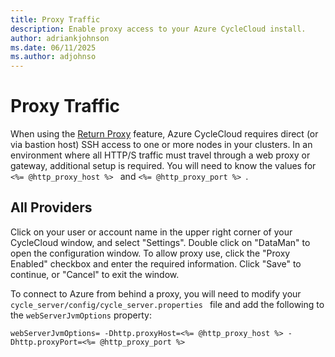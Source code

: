 ```yaml
---
title: Proxy Traffic
description: Enable proxy access to your Azure CycleCloud install.
author: adriankjohnson
ms.date: 06/11/2025
ms.author: adjohnso
---
```


# Proxy Traffic

When using the [Return Proxy](https://docs.cyclecomputing.com/user-guide-v6.6.1/return_proxy) feature, Azure CycleCloud requires direct (or via bastion host) SSH access to one or more nodes in your clusters. In an environment where all HTTP/S traffic must travel through a web proxy or gateway, additional setup is required. You will need to know the values for  `<%= @http_proxy_host %> ` and  `<%= @http_proxy_port %> `.

## All Providers
Click on your user or account name in the upper right corner of your CycleCloud window, and select "Settings". Double click on "DataMan" to open the configuration window. To allow proxy use, click the "Proxy Enabled" checkbox and enter the required information. Click "Save" to continue, or "Cancel" to exit the window.

To connect to Azure from behind a proxy, you will need to modify your  `cycle_server/config/cycle_server.properties ` file and add the following to the  `webServerJvmOptions` property:

``` properties
webServerJvmOptions= -Dhttp.proxyHost=<%= @http_proxy_host %> -Dhttp.proxyPort=<%= @http_proxy_port %>
```
